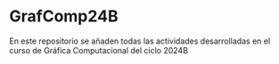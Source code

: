 # GrafComp24B
En este repositorio se añaden todas las actividades desarrolladas en el curso de Gráfica Computacional del ciclo 2024B
